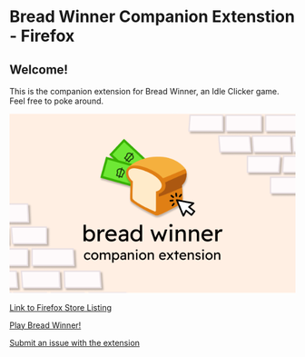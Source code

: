 # Bread Winner Companion Extenstion - Firefox

## Welcome!

This is the companion extension for Bread Winner, an Idle Clicker game. Feel free to poke around.

![bread winner companion promo image](public/promo-img.png)

[Link to Firefox Store Listing](https://addons.mozilla.org/en-US/firefox/addon/bread-winner-companion/)

[Play Bread Winner!](https://breadwinner.app)

[Submit an issue with the extension](https://forms.gle/S2c1TotgKfHJmRGC9)